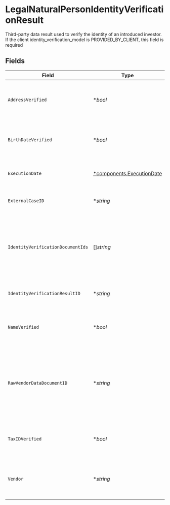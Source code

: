 # LegalNaturalPersonIdentityVerificationResult

Third-party data result used to verify the identity of an introduced investor. If the client identity_verification_model is PROVIDED_BY_CLIENT, this field is required


## Fields

| Field                                                                                                                                                                                                                             | Type                                                                                                                                                                                                                              | Required                                                                                                                                                                                                                          | Description                                                                                                                                                                                                                       | Example                                                                                                                                                                                                                           |
| --------------------------------------------------------------------------------------------------------------------------------------------------------------------------------------------------------------------------------- | --------------------------------------------------------------------------------------------------------------------------------------------------------------------------------------------------------------------------------- | --------------------------------------------------------------------------------------------------------------------------------------------------------------------------------------------------------------------------------- | --------------------------------------------------------------------------------------------------------------------------------------------------------------------------------------------------------------------------------- | --------------------------------------------------------------------------------------------------------------------------------------------------------------------------------------------------------------------------------- |
| `AddressVerified`                                                                                                                                                                                                                 | **bool*                                                                                                                                                                                                                           | :heavy_minus_sign:                                                                                                                                                                                                                | Attestation that external result and review have verified the supplied investor's address has been verified in conjunction with other PII                                                                                         | true                                                                                                                                                                                                                              |
| `BirthDateVerified`                                                                                                                                                                                                               | **bool*                                                                                                                                                                                                                           | :heavy_minus_sign:                                                                                                                                                                                                                | Attestation that external result and review have verified the supplied investor's date of birth has been verified in conjunction with other PII                                                                                   | true                                                                                                                                                                                                                              |
| `ExecutionDate`                                                                                                                                                                                                                   | [*components.ExecutionDate](../../models/components/executiondate.md)                                                                                                                                                             | :heavy_minus_sign:                                                                                                                                                                                                                | The datetime external identity verification results were run on a natural person                                                                                                                                                  |                                                                                                                                                                                                                                   |
| `ExternalCaseID`                                                                                                                                                                                                                  | **string*                                                                                                                                                                                                                         | :heavy_minus_sign:                                                                                                                                                                                                                | Client-generated identifier associated with the KYC results for the appropriate case                                                                                                                                              | 6526280                                                                                                                                                                                                                           |
| `IdentityVerificationDocumentIds`                                                                                                                                                                                                 | []*string*                                                                                                                                                                                                                        | :heavy_minus_sign:                                                                                                                                                                                                                | System generated document IDs returned after uploading identity documents to the Documents API                                                                                                                                    | [<br/>"d257c455-f355-493d-9c8f-06f8ace5d5fd",<br/>"6ace3020-24a2-45c4-9f3b-752101073127"<br/>]                                                                                                                                    |
| `IdentityVerificationResultID`                                                                                                                                                                                                    | **string*                                                                                                                                                                                                                         | :heavy_minus_sign:                                                                                                                                                                                                                | System-generated GUID used to uniquely identify the verification_result                                                                                                                                                           | b6d7e963-230b-4a9e-98f8-e53e06917b84                                                                                                                                                                                              |
| `NameVerified`                                                                                                                                                                                                                    | **bool*                                                                                                                                                                                                                           | :heavy_minus_sign:                                                                                                                                                                                                                | Attestation that external result and review have verified the supplied investor's name has been verified in conjunction with other PII                                                                                            | true                                                                                                                                                                                                                              |
| `RawVendorDataDocumentID`                                                                                                                                                                                                         | **string*                                                                                                                                                                                                                         | :heavy_minus_sign:                                                                                                                                                                                                                | A system-generated document ID assigned when raw vendor results are uploaded to the Documents API; This field is optional for person record creation, but required for account creation if the Correspondent provides IDV results | 7a63073a-e694-4a38-b6e0-552044b503f2                                                                                                                                                                                              |
| `TaxIDVerified`                                                                                                                                                                                                                   | **bool*                                                                                                                                                                                                                           | :heavy_minus_sign:                                                                                                                                                                                                                | Attestation that external result and review have verified the supplied investor's Tax ID has been verified in conjunction with other PII                                                                                          | true                                                                                                                                                                                                                              |
| `Vendor`                                                                                                                                                                                                                          | **string*                                                                                                                                                                                                                         | :heavy_minus_sign:                                                                                                                                                                                                                | The name(s) of the vendor(s) used to externally verify and screen a natural person; relates to the identity_verification_result                                                                                                   | Super Security Service                                                                                                                                                                                                            |